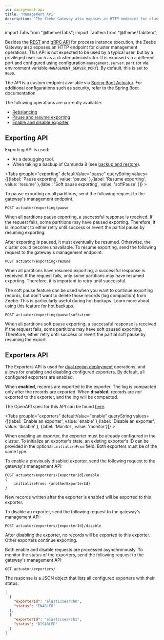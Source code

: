 ```yaml
---
id: management-api
title: "Management API"
description: "The Zeebe Gateway also exposes an HTTP endpoint for cluster management operations."
---
```


import Tabs from "@theme/Tabs";
import TabItem from "@theme/TabItem";

Besides the [REST](/apis-tools/camunda-api-rest/camunda-api-rest-overview.md) and [gRPC API](/apis-tools/zeebe-api/grpc.md) for process instance execution, the Zeebe Gateway also exposes an HTTP endpoint for cluster management operations. This API is not expected to be used by a typical user, but by a privileged user such as a cluster administrator. It is exposed via a different port and configured using configuration `management.server.port` (or via environment variable `MANAGEMENT_SERVER_PORT`). By default, this is set to `9600`.

The API is a custom endpoint available via [Spring Boot Actuator](https://docs.spring.io/spring-boot/docs/current/reference/html/actuator.html#actuator.endpoints). For additional configurations such as security, refer to the Spring Boot documentation.

The following operations are currently available:

- [Rebalancing](/self-managed/zeebe-deployment/operations/rebalancing.md)
- [Pause and resume exporting](#exporting-api)
- [Enable and disable exporter](#exporters-api)

## Exporting API

Exporting API is used:

- As a debugging tool.
- When taking a backup of Camunda 8 (see [backup and restore](/self-managed/operational-guides/backup-restore/backup-and-restore.md)).

<Tabs groupId="exporting" defaultValue="pause" queryString values={[{label: 'Pause exporting', value: 'pause' },{label: 'Resume exporting', value: 'resume' },{label: 'Soft pause exporting', value: 'softPause' }]} >

<TabItem value="pause">

To pause exporting on all partitions, send the following request to the gateway's management endpoint.

```
POST actuator/exporting/pause
```

When all partitions pause exporting, a successful response is received. If the request fails, some partitions may have paused exporting. Therefore, it is important to either retry until success or revert the partial pause by resuming exporting.

</TabItem>

<TabItem value="resume">

After exporting is paused, it must eventually be resumed. Otherwise, the cluster could become unavailable. To resume exporting, send the following request to the gateway's management endpoint:

```
POST actuator/exporting/resume
```

When all partitions have resumed exporting, a successful response is received. If the request fails, only some partitions may have resumed exporting. Therefore, it is important to retry until successful.

</TabItem>

<TabItem value="softPause">

The soft pause feature can be used when you want to continue exporting records, but don't want to delete those records (log compaction) from Zeebe. This is particularly useful during hot backups. Learn more about [using this feature for hot backups](/self-managed/operational-guides/backup-restore/backup-and-restore.md).

```
POST actuator/exporting/pause?soft=true
```

When all partitions soft pause exporting, a successful response is received. If the request fails, some partitions may have soft paused exporting. Therefore, either retry until success or revert the partial soft pause by resuming the export.

</TabItem>
</Tabs>

## Exporters API

The Exporters API is used for [dual region deployment](/self-managed/operational-guides/multi-region/dual-region-ops.md/) operations, and allows for enabling and disabling configured exporters. By default, all configured exporters are enabled.

When **enabled**, records are exported to the exporter. The log is compacted only after the records are exported. When **disabled**, records are _not_ exported to the exporter, and the log will be compacted.

The OpenAPI spec for this API can be found [here](https://github.com/camunda/camunda/blob/main/dist/src/main/resources/api/cluster/exporter-api.yaml).

<Tabs groupId="exporters" defaultValue="enable" queryString values={[{label: 'Enable an exporter', value: 'enable' },{label: 'Disable an exporter', value: 'disable' }, {label: 'Monitor', value: 'monitor'}]} >

<TabItem value="enable">

When enabling an exporter, the exporter must be already configured in the cluster. To initialize an exporter's state, an existing exporter's ID can be provided in the optional `initializeFrom` field. Both exporters must be of the same type.

To enable a previously disabled exporter, send the following request to the gateway's management API:

```
POST actuator/exporters/{exporterId}/enable
{
    initializeFrom: {anotherExporterId}
}
```

New records written after the exporter is enabled will be exported to this exporter.

</TabItem>

<TabItem value="disable">

To disable an exporter, send the following request to the gateway's management API:

```
POST actuator/exporters/{exporterId}/disable
```

After disabling the exporter, no records will be exported to this exporter. Other exporters continue exporting.

</TabItem>

<TabItem value="monitor">

Both enable and disable requests are processed asynchronously. To monitor the status of the exporters, send the following request to the gateway's management API:

```
GET actuator/exporters/
```

The response is a JSON object that lists all configured exporters with their status:

```json
[
  {
    "exporterId": "elasticsearch0",
    "status": "ENABLED"
  },
  {
    "exporterId": "elasticsearch1",
    "status": "DISABLED"
  }
]
```

</TabItem>

</Tabs>
